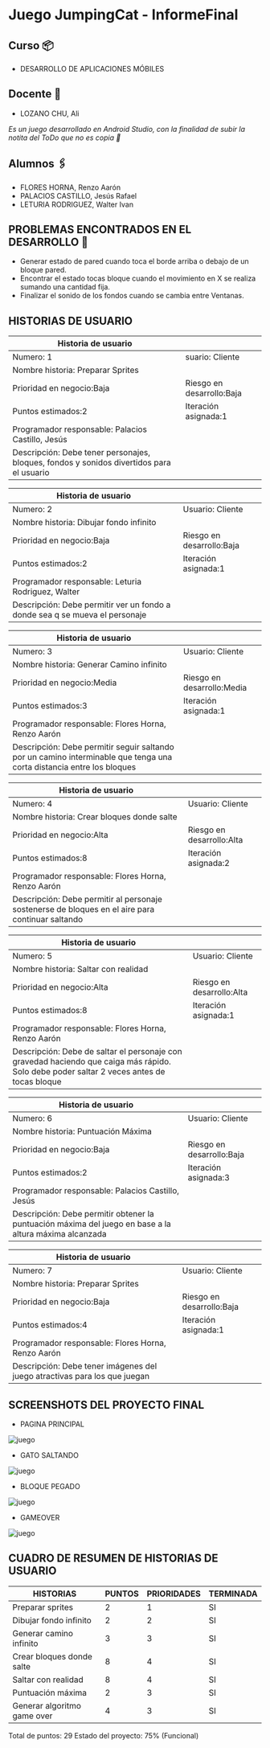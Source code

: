 # Juego JumpingCat  -  InformeFinal

## Curso 📦
* DESARROLLO DE APLICACIONES MÓBILES

## Docente 📄
* LOZANO CHU, Ali


_Es un juego desarrollado en Android Studio, con la finalidad de subir la notita del ToDo que no es copia 🚀_

## Alumnos 🖇️
* FLORES HORNA, Renzo Aarón
* PALACIOS CASTILLO, Jesús Rafael
* LETURIA RODRIGUEZ, Walter Ivan

## PROBLEMAS ENCONTRADOS EN EL DESARROLLO 🔧
* Generar estado de pared cuando toca el borde arriba o debajo de un bloque pared.
*	Encontrar el estado tocas bloque cuando el movimiento en X se realiza sumando una cantidad fija.
*	Finalizar el sonido de los fondos cuando se cambia entre Ventanas.



## HISTORIAS DE USUARIO

|Historia de usuario| |
| ----- | ---- |
|Numero:  1	|suario: Cliente|
|Nombre historia: Preparar Sprites||
|Prioridad en negocio:Baja	|Riesgo en desarrollo:Baja|
|Puntos estimados:2|	Iteración asignada:1|
|Programador responsable: Palacios Castillo, Jesús||
|Descripción: Debe tener personajes, bloques,  fondos y sonidos divertidos para el usuario||


|Historia de usuario||
| ----- | ---- |
|Numero:  2	|Usuario: Cliente|
|Nombre historia: Dibujar fondo infinito||
|Prioridad en negocio:Baja	|Riesgo en desarrollo:Baja|
|Puntos estimados:2|Iteración asignada:1|
|Programador responsable: Leturia Rodriguez, Walter||
|Descripción: Debe permitir ver un fondo a donde sea q se mueva el personaje||


|Historia de usuario||
| ----- | ---- |
|Numero:  3	|Usuario: Cliente|
|Nombre historia: Generar Camino infinito ||
|Prioridad en negocio:Media	|Riesgo en desarrollo:Media|
|Puntos estimados:3	|Iteración asignada:1|
|Programador responsable: Flores Horna, Renzo Aarón|
|Descripción: Debe permitir seguir saltando por un camino interminable que tenga una corta distancia entre los bloques||


|Historia de usuario||
| ----- | ---- |
|Numero:  4	|Usuario: Cliente|
|Nombre historia: Crear bloques donde salte||
|Prioridad en negocio:Alta	|Riesgo en desarrollo:Alta|
|Puntos estimados:8	|Iteración asignada:2|
|Programador responsable: Flores Horna, Renzo Aarón||
|Descripción: Debe permitir al personaje sostenerse de bloques en el aire para continuar saltando||

|Historia de usuario||
| ----- | ---- |
|Numero:  5	|Usuario: Cliente|
|Nombre historia: Saltar con realidad||
|Prioridad en negocio:Alta	|Riesgo en desarrollo:Alta|
|Puntos estimados:8	|Iteración asignada:1|
|Programador responsable: Flores Horna, Renzo Aarón||
|Descripción: Debe de saltar el personaje con gravedad haciendo que caiga más rápido. Solo debe poder saltar 2 veces antes de tocas bloque||

|Historia de usuario||
| ----- | ---- |
|Numero:  6|	Usuario: Cliente|
|Nombre historia: Puntuación Máxima||
|Prioridad en negocio:Baja	|Riesgo en desarrollo:Baja|
|Puntos estimados:2|	Iteración asignada:3|
|Programador responsable: Palacios Castillo, Jesús|
|Descripción: Debe permitir obtener la puntuación máxima del juego en base a la altura máxima alcanzada|

|Historia de usuario||
| ----- | ---- |
|Numero:  7	|Usuario: Cliente|
|Nombre historia: Preparar Sprites||
|Prioridad en negocio:Baja	|Riesgo en desarrollo:Baja|
|Puntos estimados:4	|Iteración asignada:1|
|Programador responsable: Flores Horna, Renzo Aarón||
|Descripción: Debe tener imágenes del juego atractivas para los que juegan||


## SCREENSHOTS DEL PROYECTO FINAL
* PAGINA PRINCIPAL

![juego](ss/PAGINA_principal.png)

* GATO SALTANDO

![juego](ss/gato_saltando.png)

* BLOQUE PEGADO

![juego](ss/bloque_pegado.png)

* GAMEOVER

![juego](ss/gameover.png)




## CUADRO DE RESUMEN DE HISTORIAS DE USUARIO
|HISTORIAS	                   |   PUNTOS	   |   PRIORIDADES  |   TERMINADA |
| ----- | ---- | ---- | ---- |
|Preparar sprites	           |     2       |      	1       |      SI |
|Dibujar fondo infinito	     |     2       |       	2       |      SI |
|Generar camino infinito	     |     3       |      	3       |      SI |
|Crear bloques donde salte	   |     8       |      	4       |      SI |
|Saltar con realidad	         |     8      |      	4       |      SI |
|Puntuación máxima	           |     2       |      	3       |      SI |
|Generar algoritmo game over	 |     4       |       	3       |      SI |

Total de puntos: 29
Estado del proyecto: 75% (Funcional)
